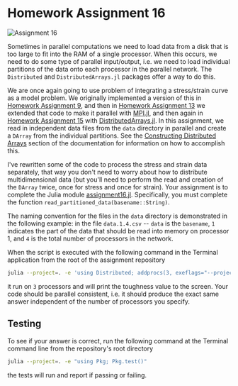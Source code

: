 # Homework Assignment 16


![Assignment 16](https://github.com/PGE383-HPC/assignment16-solution/actions/workflows/main.yml/badge.svg)

Sometimes in parallel computations we need to load data from a disk that is too large to fit into the RAM of a single processor.  When this occurs, we need to do some type of parallel input/output, i.e. we need to load individual partitions of the data onto each processor in the parallel network.  The `Distributed` and `DistributedArrays.jl` packages offer a way to do this.  

We are once again going to use problem of integrating a stress/strain curve as a model problem.  We originally implemented a version of this in [Homework Assignment 9](https://github.com/PGE383-HPC/assignment9),  and then in [Homework Assignment 13](https://github.com/PGE383-HPC/assignment13) we extended that code to make it parallel with [MPI.jl](https://juliaparallel.org/MPI.jl/latest/), and then again in [Homework Assignment 15](https://github.com/PGE383-HPC/assignment15) with [DistributedArrays.jl](https://juliaparallel.org/DistributedArrays.jl/stable/).  In this assignment, we read in independent data files from the `data` directory in parallel and create a `DArray` from the individual partitions.  See the [Constructing Distributed Arrays](https://juliaparallel.org/DistributedArrays.jl/stable/#Constructing-Distributed-Arrays) section of the documentation for information on how to accomplish this.

I've rewritten some of the code to process the stress and strain data separately, that way you don't need to worry about how to distribute multidimensional data (but you'll need to perform the read and creation of the `DArray` twice, once for stress and once for strain).  Your assignment is to complete the Julia module [assignment16.jl](src/assignment16.jl).  Specifically, you must complete the function `read_partitioned_data(basename::String)`. 

The naming convention for the files in the `data` directory is demonstrated in the following example: in the file `data.1.4.csv` -- `data` is the `basename`, `1` indicates the part of the data that should be read into memory on processor 1, and `4` is the total number of processors in the network.

When the script is executed with the following command in the Terminal application from the root of the assignment repository

```bash
julia --project=. -e 'using Distributed; addprocs(3, exeflags="--project"); using assignment16; compute_toughness_parallel("./data/data") |> print'
```

it run on `3` processors and will print the toughness value to the screen. Your code should be parallel consistent, i.e. it should produce the exact same answer independent of the number of processors you specify.


## Testing

To see if your answer is correct, run the following command at the Terminal
command line from the repository's root directory

```bash
julia --project=. -e "using Pkg; Pkg.test()"
```

the tests will run and report if passing or failing.
